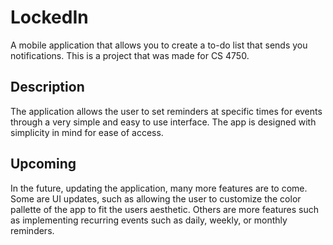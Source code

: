 
# LockedIn

A mobile application that allows you to create a to-do list that sends you notifications. This is a project that was made for CS 4750.



## Description
The application allows the user to set reminders at specific times for events through a very simple and easy to use interface. The app is designed with simplicity in mind for ease of access.
## Upcoming
In the future, updating the application, many more features are to come. Some are UI updates, such as allowing the user to customize the color pallette of the app to fit the users aesthetic. Others are more features such as implementing recurring events such as daily, weekly, or monthly reminders.
